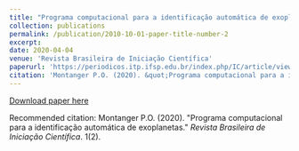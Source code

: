 ```yaml
---
title: "Programa computacional para a identificação automática de exoplanetas"
collection: publications
permalink: /publication/2010-10-01-paper-title-number-2
excerpt: 
date: 2020-04-04
venue: 'Revista Brasileira de Iniciação Científica'
paperurl: 'https://periodicos.itp.ifsp.edu.br/index.php/IC/article/view/1736/1223'
citation: 'Montanger P.O. (2020). &quot;Programa computacional para a identificação automática de exoplanetas.&quot; <i>Revista Brasileira de Iniciação Científica</i>. 1(2).'
---
```


[Download paper here](http://montangerp.github.io/paper2.pdf)

Recommended citation: Montanger P.O. (2020). "Programa computacional para a identificação automática de exoplanetas." <i>Revista Brasileira de Iniciação Científica</i>. 1(2).
